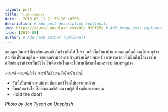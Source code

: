 ```yaml
---
layout: post
title: วันเสาร์เราสบายๆ
date:   2019-05-11 21:55:26 +0700
description: # Add post description (optional)
img: https://source.unsplash.com/OCv_Rf0fZPo # Add image post (optional)
tags: [2019-05]
author: # Add name author (optional)
---
```

ขอบคุณวันเสาร์ที่เราเรียนดนตรี กินข้าวมันไก่ ไปรร. แล้วก็กลับมาบ้าน พอตอนเย็นก็ออกไปทานข้าวด้วยกันที่ร้านพลูสิน - ขอบคุณร้านอาหารเก่าแก่ร้านนี้ด้วยนะครับ อาหารอร่อย ได้นึกถึงเรื่องราวในสมัยก่อนว่าน่าจะเป็นยังไง ไว้เดี๋ยววันไหนจะไปทานที่สาขาใหม่ตรงรามอินทราดูบ้าง <i class="fa fa-child" style="color:plum"></i>

*ความดี ความมีน้ำใจ การที่ได้ช่วยเหลือใครในวันนี้*:
- วันนี้เป็นพนักงานขับรถ ขี่มอเตอร์ไซด์ไปเอารถมาด้วย
- ยิ้มแย้มแจ่มใส ซื้อล๊อตเตอรี่ด้วยความรู้สึกโชคดีและขอบคุณ
- Hold the door!

*Photo by [Jon Tyson](https://unsplash.com/@jontyson) on [Unsplash](https://unsplash.com)*

